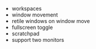 - workspaces
- window movement
- retile windows on window move
- fullscreen toggle
- scratchpad
- support two monitors
